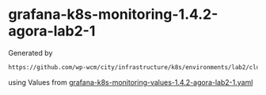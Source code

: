 # grafana-k8s-monitoring-1.4.2-agora-lab2-1

Generated by

```bash
https://github.com/wp-wcm/city/infrastructure/k8s/environments/lab2/clusters/worker1-east/agora-observability/bin/./import -t grafana-k8s-monitoring -N agora-observability -r agora-lab2-1 -v 1.4.2
```

using Values from [grafana-k8s-monitoring-values-1.4.2-agora-lab2-1.yaml](../bin/grafana-k8s-monitoring-values-1.4.2-agora-lab2-1.yaml)
